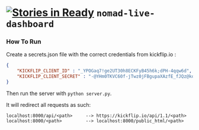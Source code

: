 [![Stories in Ready](https://badge.waffle.io/NOMAD-Live/nomad-live-dashboard.png?label=ready&title=Ready)](https://waffle.io/NOMAD-Live/nomad-live-dashboard)
`nomad-live-dashboard`
======================

### How To Run

Create a secrets.json file with the correct credentials from kickflip.io :

```json
{
	"KICKFLIP_CLIENT_ID" : "_YPOGaq7!ge2UT30h8ECKFyB45h6k;dPH-4qqw6d",
	"KICKFLIP_CLIENT_SECRET" : "-@YHm0TKVC60f-jTwz0jFBgupaXAzfE_fJQz@ko7dwTVKeMmD-DhE.C!TzqemN.==.6tj2pId6o1fiSxjoWAmt2@ImBg7MZOuENx8H:D!4rI3t;3dfWL3BpA6Ow.TkJv"
}

```
Then run the server with `python server.py`.


It will redirect all requests as such:
```
localhost:8000/api/<path>     --> https://kickflip.io/api/1.1/<path>
localhost:8000/<path>         --> localhost:8000/public_html/<path>
```